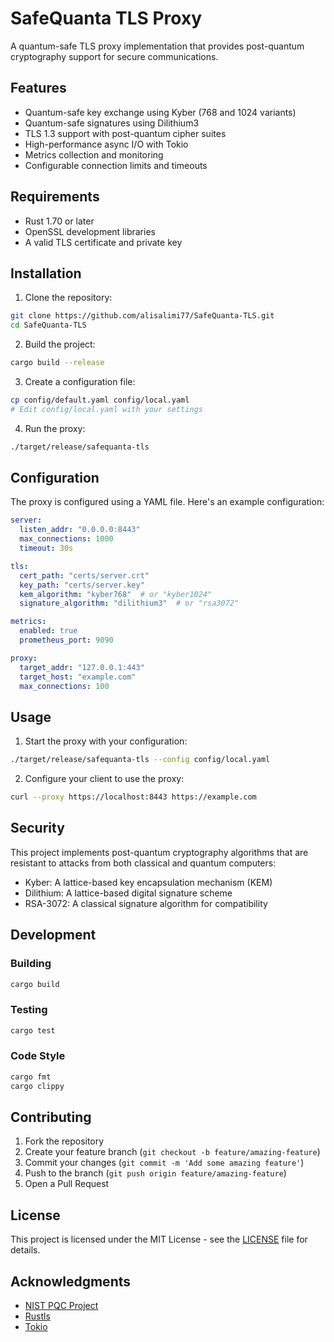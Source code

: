 # SafeQuanta TLS Proxy

A quantum-safe TLS proxy implementation that provides post-quantum cryptography support for secure communications.

## Features

- Quantum-safe key exchange using Kyber (768 and 1024 variants)
- Quantum-safe signatures using Dilithium3
- TLS 1.3 support with post-quantum cipher suites
- High-performance async I/O with Tokio
- Metrics collection and monitoring
- Configurable connection limits and timeouts

## Requirements

- Rust 1.70 or later
- OpenSSL development libraries
- A valid TLS certificate and private key

## Installation

1. Clone the repository:
```bash
git clone https://github.com/alisalimi77/SafeQuanta-TLS.git
cd SafeQuanta-TLS
```

2. Build the project:
```bash
cargo build --release
```

3. Create a configuration file:
```bash
cp config/default.yaml config/local.yaml
# Edit config/local.yaml with your settings
```

4. Run the proxy:
```bash
./target/release/safequanta-tls
```

## Configuration

The proxy is configured using a YAML file. Here's an example configuration:

```yaml
server:
  listen_addr: "0.0.0.0:8443"
  max_connections: 1000
  timeout: 30s

tls:
  cert_path: "certs/server.crt"
  key_path: "certs/server.key"
  kem_algorithm: "kyber768"  # or "kyber1024"
  signature_algorithm: "dilithium3"  # or "rsa3072"

metrics:
  enabled: true
  prometheus_port: 9090

proxy:
  target_addr: "127.0.0.1:443"
  target_host: "example.com"
  max_connections: 100
```

## Usage

1. Start the proxy with your configuration:
```bash
./target/release/safequanta-tls --config config/local.yaml
```

2. Configure your client to use the proxy:
```bash
curl --proxy https://localhost:8443 https://example.com
```

## Security

This project implements post-quantum cryptography algorithms that are resistant to attacks from both classical and quantum computers:

- Kyber: A lattice-based key encapsulation mechanism (KEM)
- Dilithium: A lattice-based digital signature scheme
- RSA-3072: A classical signature algorithm for compatibility

## Development

### Building

```bash
cargo build
```

### Testing

```bash
cargo test
```

### Code Style

```bash
cargo fmt
cargo clippy
```

## Contributing

1. Fork the repository
2. Create your feature branch (`git checkout -b feature/amazing-feature`)
3. Commit your changes (`git commit -m 'Add some amazing feature'`)
4. Push to the branch (`git push origin feature/amazing-feature`)
5. Open a Pull Request

## License

This project is licensed under the MIT License - see the [LICENSE](LICENSE) file for details.

## Acknowledgments

- [NIST PQC Project](https://csrc.nist.gov/projects/post-quantum-cryptography)
- [Rustls](https://github.com/rustls/rustls)
- [Tokio](https://github.com/tokio-rs/tokio) 